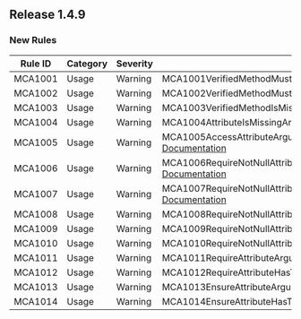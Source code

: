 ﻿## Release 1.4.9

### New Rules

Rule ID | Category | Severity | Notes
--------|----------|----------|--------------------
MCA1001 |  Usage   |  Warning | MCA1001VerifiedMethodMustBePrivate, [Documentation](doc/MCA1001.md)
MCA1002 |  Usage   |  Warning | MCA1002VerifiedMethodMustBeWithinType, [Documentation](doc/MCA1002.md)
MCA1003 |  Usage   |  Warning | MCA1003VerifiedMethodIsMissingSuffix, [Documentation](doc/MCA1003.md)
MCA1004 |  Usage   |  Warning | MCA1004AttributeIsMissingArgument, [Documentation](doc/MCA1004.md)
MCA1005 |  Usage   |  Warning | MCA1005AccessAttributeArgumentMustBeValidModifier, [Documentation](doc/MCA1005.md)
MCA1006 |  Usage   |  Warning | MCA1006RequireNotNullAttributeArgumentMustBeValidParameterName, [Documentation](doc/MCA1006.md)
MCA1007 |  Usage   |  Warning | MCA1007RequireNotNullAttributeHasTooManyArguments, [Documentation](doc/MCA1007.md)
MCA1008 |  Usage   |  Warning | MCA1008RequireNotNullAttributeUsesInvalidAlias, [Documentation](doc/MCA1008.md)
MCA1009 |  Usage   |  Warning | MCA1009RequireNotNullAttributeUsesInvalidType, [Documentation](doc/MCA1009.md)
MCA1010 |  Usage   |  Warning | MCA1010RequireNotNullAttributeUsesInvalidName, [Documentation](doc/MCA1010.md)
MCA1011 |  Usage   |  Warning | MCA1011RequireAttributeArgumentMustBeValid, [Documentation](doc/MCA1011.md)
MCA1012 |  Usage   |  Warning | MCA1012RequireAttributeHasTooManyArguments, [Documentation](doc/MCA1012.md)
MCA1013 |  Usage   |  Warning | MCA1013EnsureAttributeArgumentMustBeValid, [Documentation](doc/MCA1013.md)
MCA1014 |  Usage   |  Warning | MCA1014EnsureAttributeHasTooManyArguments, [Documentation](doc/MCA1014.md)
